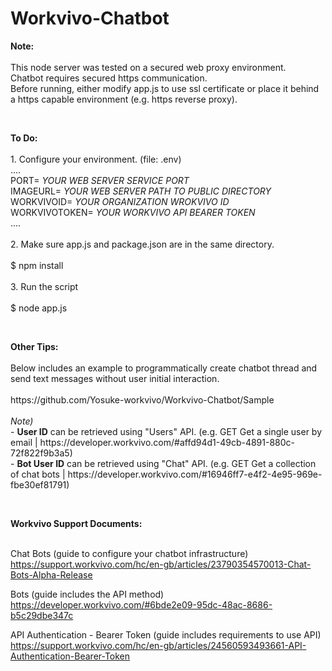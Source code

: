 # Workvivo-Chatbot
<p>
  <b>Note:</b><br><br>
  This node server was tested on a secured web proxy environment.<br>
  Chatbot requires secured https communication.<br>
  Before running, either modify app.js to use ssl certificate or place it behind a https capable environment (e.g. https reverse proxy). 
</p>

<br>

<p>
<b>To Do:</b><br><br>
1. Configure your environment. (file: .env)<br>
....<br>
PORT= <i>YOUR WEB SERVER SERVICE PORT</i> <br>
IMAGEURL= <i>YOUR WEB SERVER PATH TO PUBLIC DIRECTORY</i> <br>
WORKVIVOID= <i>YOUR ORGANIZATION WROKVIVO ID</i> <br>
WORKVIVOTOKEN= <i>YOUR WORKVIVO API BEARER TOKEN</i> <br>
....<br><br>
2. Make sure app.js and package.json are in the same directory.<br><br>
 $ npm install<br>
  <br>
3. Run the script<br>
  <br>
 $ node app.js<br>
</p>

<br>

<p>
  <b>Other Tips:</b><br><br>
  Below includes an example to programmatically create chatbot thread and send text messages without user initial interaction.<br>
  <br>
  https://github.com/Yosuke-workvivo/Workvivo-Chatbot/Sample<br>
  <br>
  <I>Note)</I><br>
   - <b>User ID</b> can be retrieved using "Users" API. (e.g. GET Get a single user by email | https://developer.workvivo.com/#affd94d1-49cb-4891-880c-72f822f9b3a5)<br>
   - <b>Bot User ID</b> can be retrieved using "Chat" API. (e.g. GET Get a collection of chat bots | https://developer.workvivo.com/#16946ff7-e4f2-4e95-969e-fbe30ef81791)<br>
</p>

<br>

<p>
<b>Workvivo Support Documents:</b><br><br>

Chat Bots (guide to configure your chatbot infrastructure)<br>
https://support.workvivo.com/hc/en-gb/articles/23790354570013-Chat-Bots-Alpha-Release

Bots (guide includes the API method)<br>
https://developer.workvivo.com/#6bde2e09-95dc-48ac-8686-b5c29dbe347c

API Authentication - Bearer Token (guide includes requirements to use API)<br>
https://support.workvivo.com/hc/en-gb/articles/24560593493661-API-Authentication-Bearer-Token
</p>
